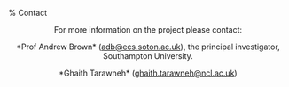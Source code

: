 % Contact

<center>
<p>For more information on the project please contact:</p>

<p>*Prof Andrew Brown* (<a href="&#109;&#097;&#105;&#108;&#116;&#111;:&#097;&#100;&#098;&#064;&#101;&#099;&#115;&#046;&#115;&#111;&#116;&#111;&#110;&#046;&#097;&#099;&#046;&#117;&#107;">&#097;&#100;&#098;&#064;&#101;&#099;&#115;&#046;&#115;&#111;&#116;&#111;&#110;&#046;&#097;&#099;&#046;&#117;&#107;</a>), the principal investigator, Southampton University.</p>

<p>*Ghaith Tarawneh* (<a href="&#109;&#97;&#105;&#x6c;&#x74;&#111;&#58;&#x67;&#104;&#x61;&#105;&#x74;&#104;&#46;&#116;&#97;&#x72;&#97;&#119;&#110;&#x65;&#104;&#64;&#110;&#99;&#x6c;&#46;&#x61;&#x63;&#x2e;&#117;&#x6b;">&#x67;&#x68;&#x61;&#x69;&#116;&#x68;&#x2e;&#x74;&#x61;&#114;&#97;&#x77;&#110;&#x65;&#104;&#x40;&#110;&#99;&#108;&#x2e;&#97;&#99;&#46;&#x75;&#x6b;</a>)</p>
</center>
